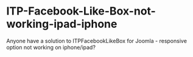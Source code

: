 ITP-Facebook-Like-Box-not-working-ipad-iphone
=============================================

Anyone have a solution to ITPFacebookLikeBox for Joomla - responsive option not working on iphone/ipad?
